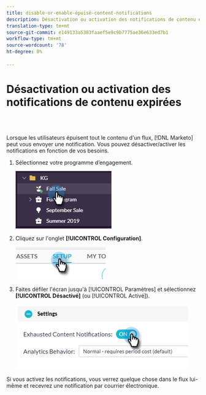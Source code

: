 ```yaml
---
title: disable-or-enable-épuisé-content-notifications
description: Désactivation ou activation des notifications de contenu expirées
translation-type: tm+mt
source-git-commit: e149133a5383faaef5e9c9b7775ae36e633ed7b1
workflow-type: tm+mt
source-wordcount: '78'
ht-degree: 0%

---
```



# Désactivation ou activation des notifications de contenu expirées

<br> 

Lorsque les utilisateurs épuisent tout le contenu d&#39;un flux, [!DNL Marketo] peut vous envoyer une notification. Vous pouvez désactiver/activer les notifications en fonction de vos besoins.

1. Sélectionnez votre programme d’engagement.

   ![Image un](/help/sky/assets/engagement-programs/disable-or-enable-exhausted-content-notifications/disable-or-enable-exhausted-content-notifications-1.png)

1. Cliquez sur l&#39;onglet **[!UICONTROL Configuration]**.

   ![Image 2](/help/sky/assets/engagement-programs/disable-or-enable-exhausted-content-notifications/disable-or-enable-exhausted-content-notifications-2.png)

1. Faites défiler l&#39;écran jusqu&#39;à [!UICONTROL Paramètres] et sélectionnez **[!UICONTROL Désactivé]** (ou [!UICONTROL Activé]).

   ![Image trois](/help/sky/assets/engagement-programs/disable-or-enable-exhausted-content-notifications/disable-or-enable-exhausted-content-notifications-3.png)

Si vous activez les notifications, vous verrez quelque chose dans le flux lui-même et recevrez une notification par courrier électronique.

